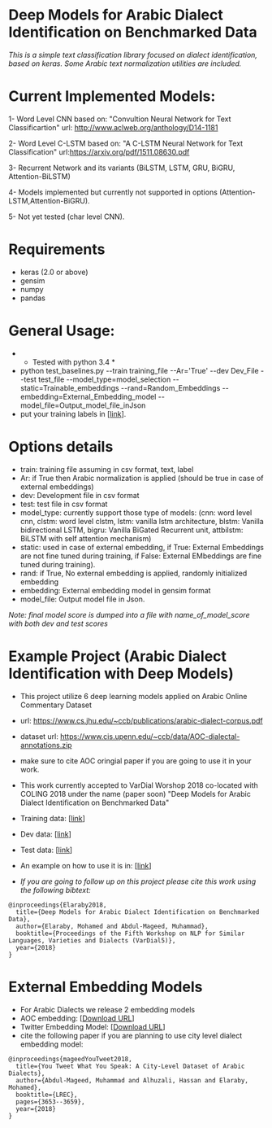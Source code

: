 # Deep Models for Arabic Dialect Identification on Benchmarked Data

*This is a simple text classification library focused on dialect identification, based on keras. Some Arabic text normalization utilities are included.*

# Current Implemented Models:

1- Word Level CNN based on:
"Convultion Neural Network for Text Classificartion"
url: http://www.aclweb.org/anthology/D14-1181

2- Word Level C-LSTM based on:
"A C-LSTM Neural Network for Text Classification"
url:https://arxiv.org/pdf/1511.08630.pdf

3- Recurrent Network and its variants (BiLSTM, LSTM, GRU, BiGRU, Attention-BiLSTM)

4- Models implemented but currently not supported in options (Attention-LSTM,Attention-BiGRU).

5- Not yet tested  (char level CNN). 

# Requirements

- keras (2.0 or above)
- gensim
- numpy
- pandas

# General Usage:
- * Tested with python 3.4 *
- python test_baselines.py --train training_file --Ar='True' --dev Dev_File --test test_file --model_type=model_selection --static=Trainable_embeddings --rand=Random_Embeddings --embedding=External_Embedding_model --model_file=Output_model_file_inJson
- put your training labels in [[link](https://github.com/UBC-NLP/aoc_id/edit/master/conf/label_list)].

# Options details #

- train: training file assuming in csv format, text, label
- Ar: if True then Arabic normalization is applied (should be true in case of external embeddings)
- dev: Development file in csv format 
- test: test file in csv format
- model_type: currently support those type of models: (cnn: word level cnn, clstm: word level clstm, lstm: vanilla lstm architecture, blstm: Vanilla bidirectional LSTM, bigru: Vanilla BiGated Recurrent unit, attbilstm: BiLSTM with self attention mechanism)
- static: used in case of external embedding, if True: External Embeddings are not fine tuned during training, if False: External EMbeddings are fine tuned during training). 
- rand: if True, No external embedding is applied, randomly initialized embedding 
- embedding: External embedding model in gensim format
- model_file: Output model file in Json.

*Note: final model score is dumped into a file with name_of_model_score with both dev and test scores*
# Example Project (Arabic Dialect Identification with Deep Models) #

- This project utilize 6 deep learning models applied on Arabic Online Commentary Dataset 
- url:  https://www.cs.jhu.edu/~ccb/publications/arabic-dialect-corpus.pdf
- dataset url: https://www.cis.upenn.edu/~ccb/data/AOC-dialectal-annotations.zip 
- make sure to cite AOC oringial paper if you are going to use it in your work. 
- This work currently accepted to VarDial Worshop 2018 co-located with COLING 2018 under the name (paper soon)
"Deep Models for Arabic Dialect Identification on Benchmarked Data"
- Training data: [[link](https://github.com/UBC-NLP/aoc_id/edit/master/data/train)]
- Dev data: [[link](https://github.com/UBC-NLP/aoc_id/edit/master/data/dev)]
- Test data: [[link](https://github.com/UBC-NLP/aoc_id/edit/master/data/test)]
- An example on how to use it is in:  [[link](https://github.com/UBC-NLP/aoc_id/edit/master/run.sh)]

- *If you are going to follow up on this project please cite this work using the following bibtext:*
```
@inproceedings{Elaraby2018,
  title={Deep Models for Arabic Dialect Identification on Benchmarked Data},
  author={Elaraby, Mohamed and Abdul-Mageed, Muhammad},
  booktitle={Proceedings of the Fifth Workshop on NLP for Similar Languages, Varieties and Dialects (VarDial5)},
  year={2018}
}
```
# External Embedding Models #

- For Arabic Dialects we release 2 embedding models 
- AOC embedding: [[Download URL](https://drive.google.com/open?id=1QEg9HotnTCI45-PT52g445bp5qYQ4RSm)]
- Twitter Embedding Model: [[Download URL](https://drive.google.com/open?id=1hEuNHn2PA7kIf1IK0FUGUskA77YZJ3vO)]
 - cite the following paper if you are planning to use city level dialect embedding model: 

```
@inproceedings{mageedYouTweet2018,
  title={You Tweet What You Speak: A City-Level Dataset of Arabic Dialects},
  author={Abdul-Mageed, Muhammad and Alhuzali, Hassan and Elaraby, Mohamed},
  booktitle={LREC},
  pages={3653--3659},
  year={2018}
}
```
